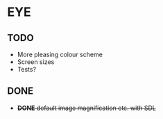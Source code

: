 # EYE
## TODO

- More pleasing colour scheme
- Screen sizes
- Tests?

## DONE
- ~~**DONE** default image magnification etc. with SDL~~